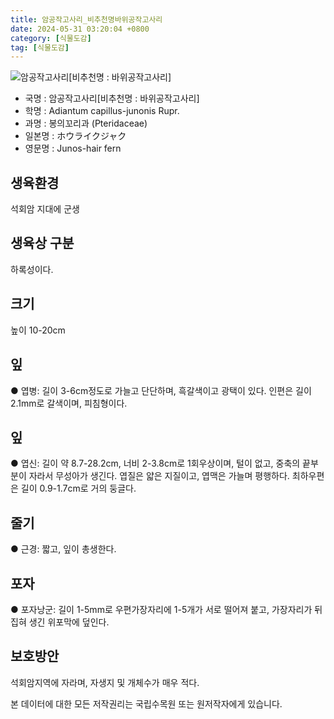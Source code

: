 ```yaml
---
title: 암공작고사리_비추천명바위공작고사리
date: 2024-05-31 03:20:04 +0800
category: [식물도감]
tag: [식물도감]
---
```




![암공작고사리[비추천명 : 바위공작고사리]](/fileUpload/plants/basic/Lindsaeaceae/Adiantum/3240/3240_1_th2.JPG)
- 국명 : 암공작고사리[비추천명 : 바위공작고사리]
- 학명 : Adiantum capillus-junonis Rupr.
- 과명 : 봉의꼬리과 (Pteridaceae)
- 일본명 : ホウライクジャク
- 영문명 : Junos-hair fern


## 생육환경
석회암 지대에 군생
## 생육상 구분
하록성이다. 
## 크기
높이 10-20cm
## 잎
● 엽병: 길이 3-6cm정도로 가늘고 단단하며, 흑갈색이고 광택이 있다. 인편은 길이 2.1mm로 갈색이며, 피침형이다.
## 잎
● 엽신: 길이 약 8.7-28.2cm, 너비 2-3.8cm로 1회우상이며, 털이 없고, 중축의 끝부분이 자라서 무성아가 생긴다. 엽질은 얇은 지질이고, 엽맥은 가늘며 평행하다. 최하우편은 길이 0.9-1.7cm로 거의 둥글다.
## 줄기
● 근경: 짧고, 잎이 총생한다.
## 포자
● 포자낭군: 길이 1-5mm로 우편가장자리에 1-5개가 서로 떨어져 붙고, 가장자리가 뒤집혀 생긴 위포막에 덮인다. 
## 보호방안
석회암지역에 자라며, 자생지 및 개체수가 매우 적다.






본 데이터에 대한 모든 저작권리는 국립수목원 또는 원저작자에게 있습니다.
